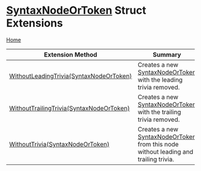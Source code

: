 # [SyntaxNodeOrToken](https://docs.microsoft.com/en-us/dotnet/api/microsoft.codeanalysis.syntaxnodeortoken) Struct Extensions

[Home](../../../README.md)

| Extension Method | Summary |
| ---------------- | ------- |
| [WithoutLeadingTrivia(SyntaxNodeOrToken)](../../../Roslynator/SyntaxExtensions/WithoutLeadingTrivia/README.md#3431085438) | Creates a new [SyntaxNodeOrToken](https://docs.microsoft.com/en-us/dotnet/api/microsoft.codeanalysis.syntaxnodeortoken) with the leading trivia removed\. |
| [WithoutTrailingTrivia(SyntaxNodeOrToken)](../../../Roslynator/SyntaxExtensions/WithoutTrailingTrivia/README.md#3602009992) | Creates a new [SyntaxNodeOrToken](https://docs.microsoft.com/en-us/dotnet/api/microsoft.codeanalysis.syntaxnodeortoken) with the trailing trivia removed\. |
| [WithoutTrivia(SyntaxNodeOrToken)](../../../Roslynator/SyntaxExtensions/WithoutTrivia/README.md) | Creates a new [SyntaxNodeOrToken](https://docs.microsoft.com/en-us/dotnet/api/microsoft.codeanalysis.syntaxnodeortoken) from this node without leading and trailing trivia\. |

